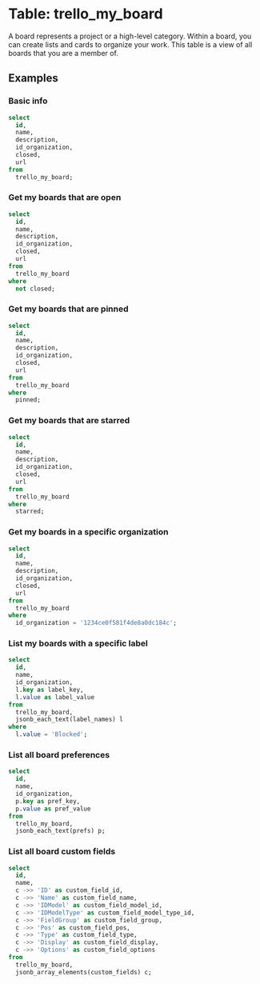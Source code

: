 # Table: trello_my_board

A board represents a project or a high-level category. Within a board, you can create lists and cards to organize your work. This table is a view of all boards that you are a member of.

## Examples

### Basic info

```sql
select
  id,
  name,
  description,
  id_organization,
  closed,
  url
from 
  trello_my_board;
``` 

### Get my boards that are open

```sql
select
  id,
  name,
  description,
  id_organization,
  closed,
  url
from
  trello_my_board
where
  not closed;
```

### Get my boards that are pinned

```sql
select
  id,
  name,
  description,
  id_organization,
  closed,
  url
from
  trello_my_board
where
  pinned;
```

### Get my boards that are starred

```sql
select
  id,
  name,
  description,
  id_organization,
  closed,
  url 
from
  trello_my_board
where
  starred;
```

### Get my boards in a specific organization

```sql
select
  id,
  name,
  description,
  id_organization,
  closed,
  url
from
  trello_my_board
where
  id_organization = '1234ce0f581f4de8a0dc184c';
```

### List my boards with a specific label

```sql
select
  id,
  name,
  id_organization,
  l.key as label_key,
  l.value as label_value
from
  trello_my_board,
  jsonb_each_text(label_names) l
where
  l.value = 'Blocked';
```

### List all board preferences

```sql
select
  id,
  name,
  id_organization,
  p.key as pref_key,
  p.value as pref_value
from
  trello_my_board,
  jsonb_each_text(prefs) p;
```

### List all board custom fields

```sql
select
  id,
  name,
  c ->> 'ID' as custom_field_id,
  c ->> 'Name' as custom_field_name,
  c ->> 'IDModel' as custom_field_model_id,
  c ->> 'IDModelType' as custom_field_model_type_id,
  c ->> 'FieldGroup' as custom_field_group,
  c ->> 'Pos' as custom_field_pos,
  c ->> 'Type' as custom_field_type,
  c ->> 'Display' as custom_field_display,
  c ->> 'Options' as custom_field_options
from
  trello_my_board,
  jsonb_array_elements(custom_fields) c;
```